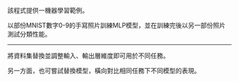 該程式提供一機器學習範例。

以部份MNIST數字0-9的手寫照片訓練MLP模型，並在訓練完後以另一部份照片測試分類性能。

---------------------------------------------------

將資料集替換並調整輸入、輸出層維度即可用於不同任務。

另一方面，也可嘗試替換模型，橫向對比相同任務下不同模型的表現。

